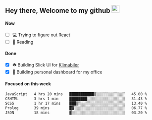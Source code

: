 ## Hey there, Welcome to my github <img src="https://media.giphy.com/media/hvRJCLFzcasrR4ia7z/giphy.gif" width="25px">

#### Now
- [ ] 💻 Trying to figure out React
- [ ] 📕 Reading

#### Done
- [x] ☘️ Building Slick UI for [Klimabiler](https://klimabiler.dk)
- [x] 🚀 Building personal dashboard for my office
 
 #### Focused on this week
<!--START_SECTION:waka-->

```txt
JavaScript   4 hrs 20 mins   ███████████▒░░░░░░░░░░░░░   45.00 %
CSHTML       3 hrs 1 min     ████████░░░░░░░░░░░░░░░░░   31.43 %
SCSS         1 hr 17 mins    ███▒░░░░░░░░░░░░░░░░░░░░░   13.40 %
Prolog       39 mins         █▓░░░░░░░░░░░░░░░░░░░░░░░   06.77 %
JSON         18 mins         ▓░░░░░░░░░░░░░░░░░░░░░░░░   03.20 %
```

<!--END_SECTION:waka-->

